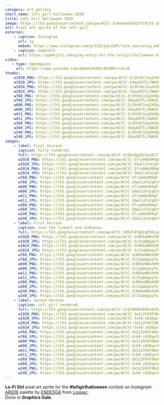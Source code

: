 ```yaml
---
category: art_gallery
short_name: lofi_girl_halloween_2020
title: LoFi Girl Halloween 2020
image: https://lh3.googleusercontent.com/pw/ACtC-3c4moGeO3GkG7YCHjYS-yMBQrB10lCfRjpnKeGgyreoxNEzECe6sV-eGAJerVkWfLU1sLeQpE7h22sm00ou6dn9_JORaERuA3Q-FV6paoL2JgTohynRG8uzTkd3OIdc55M0iKGqhyWM2-WEw0h-8hl4=w1200-h630-no?authuser=0
alt: Pixel art sprite of the lofi girl
external:
    - caption: Instagram
      url: ig
      embed: https://www.instagram.com/p/CG5JjeLnIdF/?utm_source=ig_embed&amp;utm_campaign=loading
    - caption: GameJolt
      url: https://gamejolt.com/p/my-entry-for-the-lofigirlhalloween-drawing-contest-on-instagram-ksr3maax
video:
   - type: Speedpaint
     url: https://www.youtube.com/embed/KdbKl80JN9s?rel=0
thumbs:
    w1920_PNG: https://lh3.googleusercontent.com/pw/ACtC-3c3ht6C1nqIH3bp1f9Jsmn72U0QlKR8Sk6S1t1r19RoILK8bJPY-7BxWXFRr5LCRVGbBjDSyqrwga0dIaZ6M1wXpCf0piDfl0hDew30lfg1U-AtZcCfd6QXmCQnZ-S_Xn6Ya9z2-uBNwodA3a9tUvVo=w355
    w1920_JPG: https://lh3.googleusercontent.com/pw/ACtC-3daybD75jJWAG9jVl7UuCqonexkMkUrq_PFxV61KqBqh3PY-IzrPPRQHDCzG9s8FrHt8eWlfMjXniDqVHNx4NJk6jM7xcs_1xD08IYdXIS7KySqoT53QOoI6lwNK87rUsXoktFG6HcAhUhqxC4h6viX=w355
    w1024_PNG: https://lh3.googleusercontent.com/pw/ACtC-3c3ht6C1nqIH3bp1f9Jsmn72U0QlKR8Sk6S1t1r19RoILK8bJPY-7BxWXFRr5LCRVGbBjDSyqrwga0dIaZ6M1wXpCf0piDfl0hDew30lfg1U-AtZcCfd6QXmCQnZ-S_Xn6Ya9z2-uBNwodA3a9tUvVo=w284
    w1024_JPG: https://lh3.googleusercontent.com/pw/ACtC-3daybD75jJWAG9jVl7UuCqonexkMkUrq_PFxV61KqBqh3PY-IzrPPRQHDCzG9s8FrHt8eWlfMjXniDqVHNx4NJk6jM7xcs_1xD08IYdXIS7KySqoT53QOoI6lwNK87rUsXoktFG6HcAhUhqxC4h6viX=w284
    w768_PNG: https://lh3.googleusercontent.com/pw/ACtC-3c3ht6C1nqIH3bp1f9Jsmn72U0QlKR8Sk6S1t1r19RoILK8bJPY-7BxWXFRr5LCRVGbBjDSyqrwga0dIaZ6M1wXpCf0piDfl0hDew30lfg1U-AtZcCfd6QXmCQnZ-S_Xn6Ya9z2-uBNwodA3a9tUvVo=w213
    w768_JPG: https://lh3.googleusercontent.com/pw/ACtC-3daybD75jJWAG9jVl7UuCqonexkMkUrq_PFxV61KqBqh3PY-IzrPPRQHDCzG9s8FrHt8eWlfMjXniDqVHNx4NJk6jM7xcs_1xD08IYdXIS7KySqoT53QOoI6lwNK87rUsXoktFG6HcAhUhqxC4h6viX=w213
    w600_PNG: https://lh3.googleusercontent.com/pw/ACtC-3c3ht6C1nqIH3bp1f9Jsmn72U0QlKR8Sk6S1t1r19RoILK8bJPY-7BxWXFRr5LCRVGbBjDSyqrwga0dIaZ6M1wXpCf0piDfl0hDew30lfg1U-AtZcCfd6QXmCQnZ-S_Xn6Ya9z2-uBNwodA3a9tUvVo=w166
    w600_JPG: https://lh3.googleusercontent.com/pw/ACtC-3daybD75jJWAG9jVl7UuCqonexkMkUrq_PFxV61KqBqh3PY-IzrPPRQHDCzG9s8FrHt8eWlfMjXniDqVHNx4NJk6jM7xcs_1xD08IYdXIS7KySqoT53QOoI6lwNK87rUsXoktFG6HcAhUhqxC4h6viX=w166
    w411_PNG: https://lh3.googleusercontent.com/pw/ACtC-3c3ht6C1nqIH3bp1f9Jsmn72U0QlKR8Sk6S1t1r19RoILK8bJPY-7BxWXFRr5LCRVGbBjDSyqrwga0dIaZ6M1wXpCf0piDfl0hDew30lfg1U-AtZcCfd6QXmCQnZ-S_Xn6Ya9z2-uBNwodA3a9tUvVo=w114
    w411_JPG: https://lh3.googleusercontent.com/pw/ACtC-3daybD75jJWAG9jVl7UuCqonexkMkUrq_PFxV61KqBqh3PY-IzrPPRQHDCzG9s8FrHt8eWlfMjXniDqVHNx4NJk6jM7xcs_1xD08IYdXIS7KySqoT53QOoI6lwNK87rUsXoktFG6HcAhUhqxC4h6viX=w114
    w360_PNG: https://lh3.googleusercontent.com/pw/ACtC-3c3ht6C1nqIH3bp1f9Jsmn72U0QlKR8Sk6S1t1r19RoILK8bJPY-7BxWXFRr5LCRVGbBjDSyqrwga0dIaZ6M1wXpCf0piDfl0hDew30lfg1U-AtZcCfd6QXmCQnZ-S_Xn6Ya9z2-uBNwodA3a9tUvVo=w100
    w360_JPG: https://lh3.googleusercontent.com/pw/ACtC-3daybD75jJWAG9jVl7UuCqonexkMkUrq_PFxV61KqBqh3PY-IzrPPRQHDCzG9s8FrHt8eWlfMjXniDqVHNx4NJk6jM7xcs_1xD08IYdXIS7KySqoT53QOoI6lwNK87rUsXoktFG6HcAhUhqxC4h6viX=w100
    w240_PNG: https://lh3.googleusercontent.com/pw/ACtC-3c3ht6C1nqIH3bp1f9Jsmn72U0QlKR8Sk6S1t1r19RoILK8bJPY-7BxWXFRr5LCRVGbBjDSyqrwga0dIaZ6M1wXpCf0piDfl0hDew30lfg1U-AtZcCfd6QXmCQnZ-S_Xn6Ya9z2-uBNwodA3a9tUvVo=w66
    w240_JPG: https://lh3.googleusercontent.com/pw/ACtC-3daybD75jJWAG9jVl7UuCqonexkMkUrq_PFxV61KqBqh3PY-IzrPPRQHDCzG9s8FrHt8eWlfMjXniDqVHNx4NJk6jM7xcs_1xD08IYdXIS7KySqoT53QOoI6lwNK87rUsXoktFG6HcAhUhqxC4h6viX=w66
images:
    - label: Final Version
      caption: Fully rendered.
      full: https://lh3.googleusercontent.com/pw/ACtC-3cQXeZgpSz2eyE1TTdwIzKGFQWtJl9xQnz-RIbCxfpb8bQ2JU45uYGvsNju6ggrAkoMkesxF_SGC_Jd1S3C9pKQMQSFhZOEOcitQEg4ye2nyLC5W8N7SzD8BVxXgCB4rKaq9C-UB0gdnm-TmhcpMUGp=w1080
      w1920_PNG: https://lh3.googleusercontent.com/pw/ACtC-3fryHmbXM4qF-Waj34FWx9Qq34c2ZtIYKNSAwTrsJDHW3IzLZWTfyi_S7o_2kCZ-kE4JQo_L4JYxCtpsqX_7evpeOWC4l-gXdzDSJPLRlewBMAFbh4naR3mKfzCUHJYWnDIZLLfaWdpYJn70fBK-umq=w850
      w1920_JPG: https://lh3.googleusercontent.com/pw/ACtC-3dwLCuFaCqOrFjnp21zIrYMbS9jJSmNCr2aclpvfnjXQIb0sLDkB6VMv0092teuj5l0nbfTsun392xqTvbHRk_O6beEY2QTKtLzZpDaUgelnQCJdPTFY64z2ucQAa5gt9t-BQFVppKlikrBkcsLutBB=w850
      w1024_PNG: https://lh3.googleusercontent.com/pw/ACtC-3fryHmbXM4qF-Waj34FWx9Qq34c2ZtIYKNSAwTrsJDHW3IzLZWTfyi_S7o_2kCZ-kE4JQo_L4JYxCtpsqX_7evpeOWC4l-gXdzDSJPLRlewBMAFbh4naR3mKfzCUHJYWnDIZLLfaWdpYJn70fBK-umq=w711
      w1024_JPG: https://lh3.googleusercontent.com/pw/ACtC-3dwLCuFaCqOrFjnp21zIrYMbS9jJSmNCr2aclpvfnjXQIb0sLDkB6VMv0092teuj5l0nbfTsun392xqTvbHRk_O6beEY2QTKtLzZpDaUgelnQCJdPTFY64z2ucQAa5gt9t-BQFVppKlikrBkcsLutBB=w711
      w768_PNG: https://lh3.googleusercontent.com/pw/ACtC-3fryHmbXM4qF-Waj34FWx9Qq34c2ZtIYKNSAwTrsJDHW3IzLZWTfyi_S7o_2kCZ-kE4JQo_L4JYxCtpsqX_7evpeOWC4l-gXdzDSJPLRlewBMAFbh4naR3mKfzCUHJYWnDIZLLfaWdpYJn70fBK-umq=w533
      w768_JPG: https://lh3.googleusercontent.com/pw/ACtC-3dwLCuFaCqOrFjnp21zIrYMbS9jJSmNCr2aclpvfnjXQIb0sLDkB6VMv0092teuj5l0nbfTsun392xqTvbHRk_O6beEY2QTKtLzZpDaUgelnQCJdPTFY64z2ucQAa5gt9t-BQFVppKlikrBkcsLutBB=w533
      w600_PNG: https://lh3.googleusercontent.com/pw/ACtC-3fryHmbXM4qF-Waj34FWx9Qq34c2ZtIYKNSAwTrsJDHW3IzLZWTfyi_S7o_2kCZ-kE4JQo_L4JYxCtpsqX_7evpeOWC4l-gXdzDSJPLRlewBMAFbh4naR3mKfzCUHJYWnDIZLLfaWdpYJn70fBK-umq=w416
      w600_JPG: https://lh3.googleusercontent.com/pw/ACtC-3dwLCuFaCqOrFjnp21zIrYMbS9jJSmNCr2aclpvfnjXQIb0sLDkB6VMv0092teuj5l0nbfTsun392xqTvbHRk_O6beEY2QTKtLzZpDaUgelnQCJdPTFY64z2ucQAa5gt9t-BQFVppKlikrBkcsLutBB=w416
      w411_PNG: https://lh3.googleusercontent.com/pw/ACtC-3fryHmbXM4qF-Waj34FWx9Qq34c2ZtIYKNSAwTrsJDHW3IzLZWTfyi_S7o_2kCZ-kE4JQo_L4JYxCtpsqX_7evpeOWC4l-gXdzDSJPLRlewBMAFbh4naR3mKfzCUHJYWnDIZLLfaWdpYJn70fBK-umq=w285
      w411_JPG: https://lh3.googleusercontent.com/pw/ACtC-3dwLCuFaCqOrFjnp21zIrYMbS9jJSmNCr2aclpvfnjXQIb0sLDkB6VMv0092teuj5l0nbfTsun392xqTvbHRk_O6beEY2QTKtLzZpDaUgelnQCJdPTFY64z2ucQAa5gt9t-BQFVppKlikrBkcsLutBB=w285
      w360_PNG: https://lh3.googleusercontent.com/pw/ACtC-3fryHmbXM4qF-Waj34FWx9Qq34c2ZtIYKNSAwTrsJDHW3IzLZWTfyi_S7o_2kCZ-kE4JQo_L4JYxCtpsqX_7evpeOWC4l-gXdzDSJPLRlewBMAFbh4naR3mKfzCUHJYWnDIZLLfaWdpYJn70fBK-umq=w250
      w360_JPG: https://lh3.googleusercontent.com/pw/ACtC-3dwLCuFaCqOrFjnp21zIrYMbS9jJSmNCr2aclpvfnjXQIb0sLDkB6VMv0092teuj5l0nbfTsun392xqTvbHRk_O6beEY2QTKtLzZpDaUgelnQCJdPTFY64z2ucQAa5gt9t-BQFVppKlikrBkcsLutBB=w250
      w240_PNG: https://lh3.googleusercontent.com/pw/ACtC-3fryHmbXM4qF-Waj34FWx9Qq34c2ZtIYKNSAwTrsJDHW3IzLZWTfyi_S7o_2kCZ-kE4JQo_L4JYxCtpsqX_7evpeOWC4l-gXdzDSJPLRlewBMAFbh4naR3mKfzCUHJYWnDIZLLfaWdpYJn70fBK-umq=w166
      w240_JPG: https://lh3.googleusercontent.com/pw/ACtC-3dwLCuFaCqOrFjnp21zIrYMbS9jJSmNCr2aclpvfnjXQIb0sLDkB6VMv0092teuj5l0nbfTsun392xqTvbHRk_O6beEY2QTKtLzZpDaUgelnQCJdPTFY64z2ucQAa5gt9t-BQFVppKlikrBkcsLutBB=w166
    - label: First Version
      caption: Just the lineart and midtones.
      full: https://lh3.googleusercontent.com/pw/ACtC-3dO4l4fgOCghhKiypqtVuV7547FcApIoq1EYuHo94vPyPGPI7b7nK4ZboHtj60TnhnfQpfTWmnH80eh86ytAgYWwiPs5dA4n0Mi3pvv5eQK8G6VFeukv0FE4rfZlbckgaMwH7au-EDxORfDmSkQTEyx=w1080
      w1920_PNG: https://lh3.googleusercontent.com/pw/ACtC-3cNhbeNNshH99EryNzkmzGCSYS0KK8bp9LjLn6p6yybLJ1VM9TADD3kX4sg1qd7jZZ63K-XNn-ZH_KMD_VRx4iC5C6YC_dsfLjUCnlkOKQRvG9QR5Soei-zoGGTdBVw4OzTHXx_du5ezCee3Y9SwURV=w850
      w1920_JPG: https://lh3.googleusercontent.com/pw/ACtC-3c31qQUppyTejz3GTKRCHWQfT3_WDIo7AIYA-aOsgpe-V2A--7nUWrauqK2yXx1mz3N6qlQZcvlVeIZMsXYyD_64jXdiwDlt0Q5MDWWooCtGvmvyajrCvZNzhIN1uloD3wXHTWBU4vXELJYG8zWJBGT=w850
      w1024_PNG: https://lh3.googleusercontent.com/pw/ACtC-3cNhbeNNshH99EryNzkmzGCSYS0KK8bp9LjLn6p6yybLJ1VM9TADD3kX4sg1qd7jZZ63K-XNn-ZH_KMD_VRx4iC5C6YC_dsfLjUCnlkOKQRvG9QR5Soei-zoGGTdBVw4OzTHXx_du5ezCee3Y9SwURV=w711
      w1024_JPG: https://lh3.googleusercontent.com/pw/ACtC-3c31qQUppyTejz3GTKRCHWQfT3_WDIo7AIYA-aOsgpe-V2A--7nUWrauqK2yXx1mz3N6qlQZcvlVeIZMsXYyD_64jXdiwDlt0Q5MDWWooCtGvmvyajrCvZNzhIN1uloD3wXHTWBU4vXELJYG8zWJBGT=w711
      w768_PNG: https://lh3.googleusercontent.com/pw/ACtC-3cNhbeNNshH99EryNzkmzGCSYS0KK8bp9LjLn6p6yybLJ1VM9TADD3kX4sg1qd7jZZ63K-XNn-ZH_KMD_VRx4iC5C6YC_dsfLjUCnlkOKQRvG9QR5Soei-zoGGTdBVw4OzTHXx_du5ezCee3Y9SwURV=w533
      w768_JPG: https://lh3.googleusercontent.com/pw/ACtC-3c31qQUppyTejz3GTKRCHWQfT3_WDIo7AIYA-aOsgpe-V2A--7nUWrauqK2yXx1mz3N6qlQZcvlVeIZMsXYyD_64jXdiwDlt0Q5MDWWooCtGvmvyajrCvZNzhIN1uloD3wXHTWBU4vXELJYG8zWJBGT=w533
      w600_PNG: https://lh3.googleusercontent.com/pw/ACtC-3cNhbeNNshH99EryNzkmzGCSYS0KK8bp9LjLn6p6yybLJ1VM9TADD3kX4sg1qd7jZZ63K-XNn-ZH_KMD_VRx4iC5C6YC_dsfLjUCnlkOKQRvG9QR5Soei-zoGGTdBVw4OzTHXx_du5ezCee3Y9SwURV=w416
      w600_JPG: https://lh3.googleusercontent.com/pw/ACtC-3c31qQUppyTejz3GTKRCHWQfT3_WDIo7AIYA-aOsgpe-V2A--7nUWrauqK2yXx1mz3N6qlQZcvlVeIZMsXYyD_64jXdiwDlt0Q5MDWWooCtGvmvyajrCvZNzhIN1uloD3wXHTWBU4vXELJYG8zWJBGT=w416
      w411_PNG: https://lh3.googleusercontent.com/pw/ACtC-3cNhbeNNshH99EryNzkmzGCSYS0KK8bp9LjLn6p6yybLJ1VM9TADD3kX4sg1qd7jZZ63K-XNn-ZH_KMD_VRx4iC5C6YC_dsfLjUCnlkOKQRvG9QR5Soei-zoGGTdBVw4OzTHXx_du5ezCee3Y9SwURV=w285
      w411_JPG: https://lh3.googleusercontent.com/pw/ACtC-3c31qQUppyTejz3GTKRCHWQfT3_WDIo7AIYA-aOsgpe-V2A--7nUWrauqK2yXx1mz3N6qlQZcvlVeIZMsXYyD_64jXdiwDlt0Q5MDWWooCtGvmvyajrCvZNzhIN1uloD3wXHTWBU4vXELJYG8zWJBGT=w285
      w360_PNG: https://lh3.googleusercontent.com/pw/ACtC-3cNhbeNNshH99EryNzkmzGCSYS0KK8bp9LjLn6p6yybLJ1VM9TADD3kX4sg1qd7jZZ63K-XNn-ZH_KMD_VRx4iC5C6YC_dsfLjUCnlkOKQRvG9QR5Soei-zoGGTdBVw4OzTHXx_du5ezCee3Y9SwURV=w250
      w360_JPG: https://lh3.googleusercontent.com/pw/ACtC-3c31qQUppyTejz3GTKRCHWQfT3_WDIo7AIYA-aOsgpe-V2A--7nUWrauqK2yXx1mz3N6qlQZcvlVeIZMsXYyD_64jXdiwDlt0Q5MDWWooCtGvmvyajrCvZNzhIN1uloD3wXHTWBU4vXELJYG8zWJBGT=w250
      w240_PNG: https://lh3.googleusercontent.com/pw/ACtC-3cNhbeNNshH99EryNzkmzGCSYS0KK8bp9LjLn6p6yybLJ1VM9TADD3kX4sg1qd7jZZ63K-XNn-ZH_KMD_VRx4iC5C6YC_dsfLjUCnlkOKQRvG9QR5Soei-zoGGTdBVw4OzTHXx_du5ezCee3Y9SwURV=w166
      w240_JPG: https://lh3.googleusercontent.com/pw/ACtC-3c31qQUppyTejz3GTKRCHWQfT3_WDIo7AIYA-aOsgpe-V2A--7nUWrauqK2yXx1mz3N6qlQZcvlVeIZMsXYyD_64jXdiwDlt0Q5MDWWooCtGvmvyajrCvZNzhIN1uloD3wXHTWBU4vXELJYG8zWJBGT=w166
    - label: Second Version
      caption: Lofi girl rendered.
      full: https://lh3.googleusercontent.com/pw/ACtC-3cqT4KbKOP8kokO1KhizWyxN9bJll0AonUdDFj9iyObfebBuXBMF6MdGF5uJX5Jfnb3FA_D5BNiB-v9SU6e7SKILIHE61r3zamnyanrda4hOlhWHWSlECEbaX-W9nimVEte8wpemBSCmOwex5XrzLA7=w1080
      w1920_PNG: https://lh3.googleusercontent.com/pw/ACtC-3eIz2VX4TdNzGZIDEbqRi9Rah-mUERS-tkAJPKrxM0Fi1W1hWP0qpehCgf0TjhE0EZBBDac5soTvqq22yDv6-uphxpVtc2RUTakKHnufujujWhki4tATSafRtexa8MAE68o0dTuXzbaZ8LVudIEcIdx=w850
      w1920_JPG: https://lh3.googleusercontent.com/pw/ACtC-3ck0-zA3DqxtQgX9MUSFYIKYX-7UwOM4hsHjvYQ2oEwGrR_Pbl8nRjySMnMk4U-co15M9-VKUtbAFuUQsFvX1wzsOb1m2OkahfpbvDCbZChlEj1MH52rV52BFwJ9NEpwUy7fNKJH-Mrw97bLVPM3jTU=w850
      w1024_PNG: https://lh3.googleusercontent.com/pw/ACtC-3eIz2VX4TdNzGZIDEbqRi9Rah-mUERS-tkAJPKrxM0Fi1W1hWP0qpehCgf0TjhE0EZBBDac5soTvqq22yDv6-uphxpVtc2RUTakKHnufujujWhki4tATSafRtexa8MAE68o0dTuXzbaZ8LVudIEcIdx=w711
      w1024_JPG: https://lh3.googleusercontent.com/pw/ACtC-3ck0-zA3DqxtQgX9MUSFYIKYX-7UwOM4hsHjvYQ2oEwGrR_Pbl8nRjySMnMk4U-co15M9-VKUtbAFuUQsFvX1wzsOb1m2OkahfpbvDCbZChlEj1MH52rV52BFwJ9NEpwUy7fNKJH-Mrw97bLVPM3jTU=w711
      w768_PNG: https://lh3.googleusercontent.com/pw/ACtC-3eIz2VX4TdNzGZIDEbqRi9Rah-mUERS-tkAJPKrxM0Fi1W1hWP0qpehCgf0TjhE0EZBBDac5soTvqq22yDv6-uphxpVtc2RUTakKHnufujujWhki4tATSafRtexa8MAE68o0dTuXzbaZ8LVudIEcIdx=w533
      w768_JPG: https://lh3.googleusercontent.com/pw/ACtC-3ck0-zA3DqxtQgX9MUSFYIKYX-7UwOM4hsHjvYQ2oEwGrR_Pbl8nRjySMnMk4U-co15M9-VKUtbAFuUQsFvX1wzsOb1m2OkahfpbvDCbZChlEj1MH52rV52BFwJ9NEpwUy7fNKJH-Mrw97bLVPM3jTU=w533
      w600_PNG: https://lh3.googleusercontent.com/pw/ACtC-3eIz2VX4TdNzGZIDEbqRi9Rah-mUERS-tkAJPKrxM0Fi1W1hWP0qpehCgf0TjhE0EZBBDac5soTvqq22yDv6-uphxpVtc2RUTakKHnufujujWhki4tATSafRtexa8MAE68o0dTuXzbaZ8LVudIEcIdx=w416
      w600_JPG: https://lh3.googleusercontent.com/pw/ACtC-3ck0-zA3DqxtQgX9MUSFYIKYX-7UwOM4hsHjvYQ2oEwGrR_Pbl8nRjySMnMk4U-co15M9-VKUtbAFuUQsFvX1wzsOb1m2OkahfpbvDCbZChlEj1MH52rV52BFwJ9NEpwUy7fNKJH-Mrw97bLVPM3jTU=w416
      w411_PNG: https://lh3.googleusercontent.com/pw/ACtC-3eIz2VX4TdNzGZIDEbqRi9Rah-mUERS-tkAJPKrxM0Fi1W1hWP0qpehCgf0TjhE0EZBBDac5soTvqq22yDv6-uphxpVtc2RUTakKHnufujujWhki4tATSafRtexa8MAE68o0dTuXzbaZ8LVudIEcIdx=w285
      w411_JPG: https://lh3.googleusercontent.com/pw/ACtC-3ck0-zA3DqxtQgX9MUSFYIKYX-7UwOM4hsHjvYQ2oEwGrR_Pbl8nRjySMnMk4U-co15M9-VKUtbAFuUQsFvX1wzsOb1m2OkahfpbvDCbZChlEj1MH52rV52BFwJ9NEpwUy7fNKJH-Mrw97bLVPM3jTU=w285
      w360_PNG: https://lh3.googleusercontent.com/pw/ACtC-3eIz2VX4TdNzGZIDEbqRi9Rah-mUERS-tkAJPKrxM0Fi1W1hWP0qpehCgf0TjhE0EZBBDac5soTvqq22yDv6-uphxpVtc2RUTakKHnufujujWhki4tATSafRtexa8MAE68o0dTuXzbaZ8LVudIEcIdx=w250
      w360_JPG: https://lh3.googleusercontent.com/pw/ACtC-3ck0-zA3DqxtQgX9MUSFYIKYX-7UwOM4hsHjvYQ2oEwGrR_Pbl8nRjySMnMk4U-co15M9-VKUtbAFuUQsFvX1wzsOb1m2OkahfpbvDCbZChlEj1MH52rV52BFwJ9NEpwUy7fNKJH-Mrw97bLVPM3jTU=w250
      w240_PNG: https://lh3.googleusercontent.com/pw/ACtC-3eIz2VX4TdNzGZIDEbqRi9Rah-mUERS-tkAJPKrxM0Fi1W1hWP0qpehCgf0TjhE0EZBBDac5soTvqq22yDv6-uphxpVtc2RUTakKHnufujujWhki4tATSafRtexa8MAE68o0dTuXzbaZ8LVudIEcIdx=w166
      w240_JPG: https://lh3.googleusercontent.com/pw/ACtC-3ck0-zA3DqxtQgX9MUSFYIKYX-7UwOM4hsHjvYQ2oEwGrR_Pbl8nRjySMnMk4U-co15M9-VKUtbAFuUQsFvX1wzsOb1m2OkahfpbvDCbZChlEj1MH52rV52BFwJ9NEpwUy7fNKJH-Mrw97bLVPM3jTU=w166
---
```


**Lo-Fi Girl** pixel art sprite for the **#lofigirlhalloween** contest on *Instagram*.
[ARQ16](https://lospec.com/palette-list/arq16) palette by [ENDESGA](https://lospec.com/endesga) from [Lospec](https://lospec.com/).  
Done in **Graphics Gale**.
